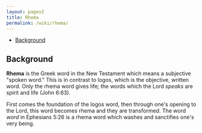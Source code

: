 ```yaml
---
layout: pagev2
title: Rhema
permalink: /wiki/rhema/
---
```

- [Background](#background)

## Background

**Rhema** is the Greek word in the New Testament which means a subjective "spoken word." This is in contrast to logos, which is the objective, written word. Only the rhema word gives life; the words which the Lord *speaks* are spirit and life (John 6:63). 

First comes the foundation of the logos word, then through one's opening to the Lord, this word becomes rhema and they are transformed. The word *word* in Ephesians 5:26 is a rhema word which washes and sanctifies one's very being.